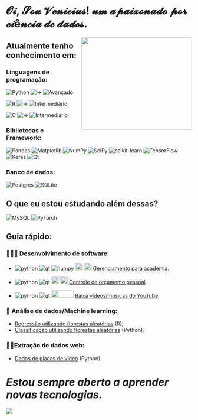 # 𝓞𝓲, 𝓢𝓸𝓾 𝓥𝓮𝓷𝓲𝓬𝓲𝓾𝓼! 𝓾𝓶 𝓪𝓹𝓪𝓲𝔁𝓸𝓷𝓪𝓭𝓸 𝓹𝓸𝓻 𝓬𝓲ê𝓷𝓬𝓲𝓪 𝓭𝓮 𝓭𝓪𝓭𝓸𝓼.
<img src="https://media3.giphy.com/media/gh0RRgkTXedvF0pDc0/giphy.gif?cid=ecf05e47mdb09bq0is6bdc9v8ekuydosi6wq111gqayawomy&ep=v1_gifs_related&rid=giphy.gif" width="300" height="250"  align="right"/>

## Atualmente tenho conhecimento em:

### Linguagens de programação:

![Python](https://img.shields.io/badge/Python-3776AB?style=for-the-badge&logo=python&logoColor=white)
![->](https://img.shields.io/badge/--%3E-%23003171)
![Avançado](https://img.shields.io/badge/Avan%C3%A7ado-%23003171)

![R](https://img.shields.io/badge/r-%23276DC3.svg?style=for-the-badge&logo=r&logoColor=white)
![->](https://img.shields.io/badge/--%3E-%23003171)
![Intermediário](https://img.shields.io/badge/Intermedi%C3%A1rio-%23003171)

![C](https://img.shields.io/badge/c-%2300599C.svg?style=for-the-badge&logo=c&logoColor=white)
![->](https://img.shields.io/badge/--%3E-%23003171)
![Intermediário](https://img.shields.io/badge/Intermedi%C3%A1rio-%23003171)

### Bibliotecas e Framework:
![Pandas](https://img.shields.io/badge/pandas-%23150458.svg?style=for-the-badge&logo=pandas&logoColor=white)
![Matplotlib](https://img.shields.io/badge/Matplotlib-%23ffffff.svg?style=for-the-badge&logo=Matplotlib&logoColor=black)
![NumPy](https://img.shields.io/badge/numpy-%23013243.svg?style=for-the-badge&logo=numpy&logoColor=white)
![SciPy](https://img.shields.io/badge/SciPy-%230C55A5.svg?style=for-the-badge&logo=scipy&logoColor=%white)
![scikit-learn](https://img.shields.io/badge/scikit--learn-%23F7931E.svg?style=for-the-badge&logo=scikit-learn&logoColor=white)
![TensorFlow](https://img.shields.io/badge/TensorFlow-%23FF6F00.svg?style=for-the-badge&logo=TensorFlow&logoColor=white)
![Keras](https://img.shields.io/badge/Keras-%23D00000.svg?style=for-the-badge&logo=Keras&logoColor=white) 
![Qt](https://img.shields.io/badge/Qt-%23217346.svg?style=for-the-badge&logo=Qt&logoColor=white)

### Banco de dados:
![Postgres](https://img.shields.io/badge/postgres-%23316192.svg?style=for-the-badge&logo=postgresql&logoColor=white)
![SQLite](https://img.shields.io/badge/SQLite-07405E?style=for-the-badge&logo=sqlite&logoColor=white)

## O que eu estou estudando além dessas?
![MySQL](https://img.shields.io/badge/mysql-%2300f.svg?style=for-the-badge&logo=mysql&logoColor=white)
![PyTorch](https://img.shields.io/badge/PyTorch-%23EE4C2C.svg?style=for-the-badge&logo=PyTorch&logoColor=white)

## Guia rápido:
### 👨🏻‍💻 Desenvolvimento de software:

- ![python](https://img.shields.io/badge/-white?logo=python&logoColor=%233776AB) ![qt](https://img.shields.io/badge/-white?logo=qt&logoColor=%232341CD5) ![numpy](https://img.shields.io/badge/-white?logo=numpy&logoColor=%23013243&link=https%3A%2F%2Fgithub.com%2FVi-n1%2FVGymSystem) <img src="https://github.com/Vi-n1/Vi-n1/assets/138793693/e6020a39-95e8-4a1e-b90d-4ffa47b40f28" width="20" height="20"/> <img src="https://github.com/Vi-n1/Vi-n1/assets/138793693/4e2320bf-eca0-4894-af33-35067374e8cd" width="20" height="20"/> [Gerenciamento para academia](https://github.com/Vi-n1/VGymSystem).
  
- ![python](https://img.shields.io/badge/-white?logo=python&logoColor=%233776AB) ![qt](https://img.shields.io/badge/-white?logo=qt&logoColor=%232341CD5) <img src="https://github.com/Vi-n1/Vi-n1/assets/138793693/bc1d646b-f706-4d7c-b915-146fd694f27e" width="20" height="20"/> <img src="https://github.com/Vi-n1/Vi-n1/assets/138793693/e6020a39-95e8-4a1e-b90d-4ffa47b40f28" width="20" height="20"/> [Controle de orçamento pessoal](https://github.com/Vi-n1/CadeMeuDinheirinho).

- ![python](https://img.shields.io/badge/-white?logo=python&logoColor=%233776AB) ![qt](https://img.shields.io/badge/-white?logo=qt&logoColor=%232341CD5) <img src="https://github.com/Vi-n1/Vi-n1/assets/138793693/601b884a-6c39-4ed2-b282-f62ea25d42a2" width="60" height="20"/> [Baixa vídeos/músicas do YouTube](https://github.com/Vi-n1/VYTDownload).

### 🤖 Análise de dados/Machine learning:
- [Regressão utilizando florestas aleatórias](https://github.com/Vi-n1/ChicagoHousePricePrediction) (R);
- [Classificação utilizando florestas aleatórias](https://github.com/Vi-n1/Drug_Classification) (Python).
### 🕵️‍♂️Extração de dados web:
- [Dados de placas de vídeo](https://github.com/Vi-n1/AnalisePrecosKabum) (Python).

# ***Estou sempre aberto a aprender novas tecnologias.***
<img src="https://media3.giphy.com/media/v1.Y2lkPTc5MGI3NjExNm91MjUzcnpxYWh4a2lyc3V0dDdzZHBxaDJ6d2NiMXhiNmRnN3ZyZyZlcD12MV9pbnRlcm5hbF9naWZfYnlfaWQmY3Q9Zw/2IudUHdI075HL02Pkk/giphy.gif"/>
